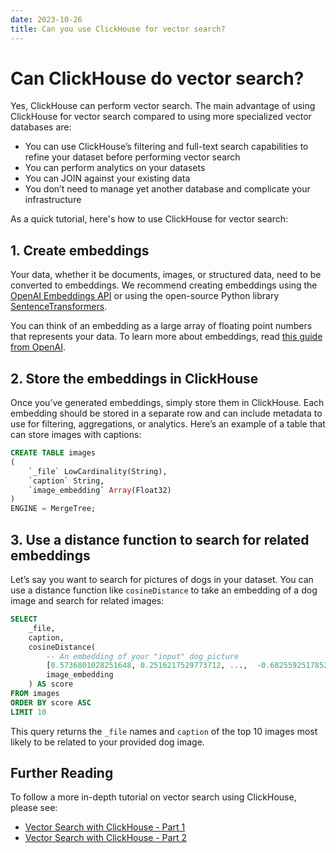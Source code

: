 ```yaml
---
date: 2023-10-26
title: Can you use ClickHouse for vector search?
---
```


# Can ClickHouse do vector search?

Yes, ClickHouse can perform vector search. The main advantage of using ClickHouse for vector search compared to using more specialized vector databases are:
- You can use ClickHouse’s filtering and full-text search capabilities to refine your dataset before performing vector search
- You can perform analytics on your datasets
- You can JOIN against your existing data
- You don’t need to manage yet another database and complicate your infrastructure

As a quick tutorial, here's how to use ClickHouse for vector search:

## 1. Create embeddings

Your data, whether it be documents, images, or structured data, need to be converted to embeddings. We recommend creating embeddings using the [OpenAI Embeddings API](https://platform.openai.com/docs/api-reference/embeddings) or using the open-source Python library [SentenceTransformers](https://www.sbert.net/).

You can think of an embedding as a large array of floating point numbers that represents your data. To learn more about embeddings, read [this guide from OpenAI](https://platform.openai.com/docs/guides/embeddings/what-are-embeddings).

## 2. Store the embeddings in ClickHouse

Once you’ve generated embeddings, simply store them in ClickHouse. Each embedding should be stored in a separate row and can include metadata to use for filtering, aggregations, or analytics. Here’s an example of a table that can store images with captions:

```sql
CREATE TABLE images
(
	`_file` LowCardinality(String),
	`caption` String,
	`image_embedding` Array(Float32)
)
ENGINE = MergeTree;
```

## 3. Use a distance function to search for related embeddings

Let’s say you want to search for pictures of dogs in your dataset. You can use a distance function like `cosineDistance` to take an embedding of a dog image and search for related images:

```sql
SELECT
    _file,
	caption,
	cosineDistance(
        -- An embedding of your "input" dog picture
        [0.5736801028251648, 0.2516217529773712, ...,  -0.6825592517852783],
        image_embedding
    ) AS score
FROM images
ORDER BY score ASC
LIMIT 10
```

This query returns the `_file` names and `caption` of the top 10 images most likely to be related to your provided dog image.

## Further Reading

To follow a more in-depth tutorial on vector search using ClickHouse, please see:
- [Vector Search with ClickHouse - Part 1
](https://clickhouse.com/blog/vector-search-clickhouse-p1)
- [Vector Search with ClickHouse - Part 2
](https://clickhouse.com/blog/vector-search-clickhouse-p2)
